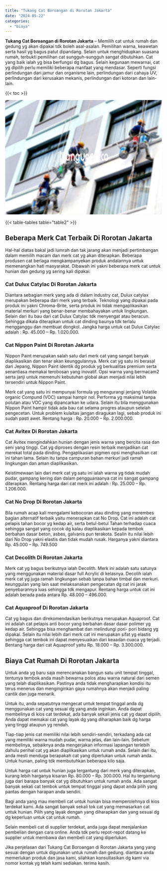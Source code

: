 ```yaml
---
title: "Tukang Cat Boroangan di Rorotan Jakarta"
date: "2024-05-22"
categories: 
  - "biaya"
---
```


**Tukang Cat Boroangan di Rorotan Jakarta** – Memilih cat untuk rumah dan gedung yg akan dipakai tdk boleh asal-asalan. Pemilihan warna, keawetan serta hasil yg bagus patut dipandang. Selain untuk menghidupkan suasana rumah, terbukti pemilihan cat sungguh-sungguh sangat dibutuhkan. Cat yang baik ialah yg bisa berfungsi dg bagus. Selain kegunaan mewarnai, cat yg dipilih perlu memiliki beberapa manfaat yang mendasar. Seperti fungsi perlindungan dari jamur dan organisme lain, perlindungan dari cahaya UV, perlindungan dari kerusakan mekanis, perlindungan dari kotoran dan lain-lain.

{{< toc >}}

![Tukang Cat Boroangan di Rorotan Jakarta](/images/jasa-cat-murah07.png)

{{< table-tables table="table2" >}}

## Beberapa Merk Cat Terbaik Di Rorotan Jakarta

Hal-hal diatas bakal jadi lumrah dan tak jarang akan menjadi pertimbangan dalam memilih macam dan merk cat yg akan diterapkan. Beberapa produsen cat berlaga mengkampanyekan produk andalannya untuk memenangkan hati masyarakat. Dibawah ini yakni beberapa merk cat untuk hunian dan gedung yg sering kali dipakai:

### Cat Dulux Catylac Di Rorotan Jakarta

Diantara sebagian merk yang ada di dalam industry cat, Dulux catylax merupakan beberapa dari merk yang terbaik. Teknologi yang dipakai pada produk ini yakni Chroma-Brite, serta produk ini tidak mengaplikasikan material merkuri yang benar-benar membahayakan untuk lingkungan. Selain dari itu bau dari cat Dulux Catylac tdk menyengat atau beracun. Sehingga dikala diterapkan untuk cat dinding baunya tdk terlalu mengganggu dan membuat dongkol. Jangka harga untuk cat Dulux Catylac adalah : Rp. 45.000 – Rp. 1.020.000.

### Cat Nippon Paint Di Rorotan Jakarta

Nippon Paint merupakan salah satu dari merk cat yang sangat banyak diaplikasikan dan tenar akan keunggulannya. Merk cat yg satu ini berasal dari Jepang, Nippon Paint identik dg produk yg berkualitas premium serta senantiasa memakai terobosan yang inovatif. Opsi warna yang bermacam2 serta janji untuk memenuhi kebutuhan global akan menjadi nilai lebih tersendiri untuk Nippon Paint.

Merk cat yang satu ini mempunyai formula yg mengurangi jenjang Volatile organic Compund (VOC) sampai hampir nol. Performa yg maksimal tanpa polutan atau VOC yang dipancarkan ke udara. Selain itu bila menggunakan Nippon Paint hampir tidak ada bau cat selama progres ataupun setelah pengecetan. Untuk problem kulaitas jangan diragukan lagi, sebab produk ini sudah pasti awet. Rentang harga : Rp. 20.000 – Rp. 2.000.000.

### Cat Avitex Di Rorotan Jakarta

Cat Avitex mengindahkan hunian dengan jenis warna yang bercita rasa dan seni yang tinggi. Cat yg diproses dengan resin terbaik menjadikan cat merekat total pada dinding. Pengaplikasian pigmen opsi menghasilkan cat ini tahan lama. Selain itu tanpa campuran bahan merkuri jadi ramah lingkungan dan aman diaplikasikan.

Keistimewaan lain dari merk cat yg satu ini ialah warna yg tidak mudah pudar, gampang kering dan dalam pengguanaanya cat ini sangat gampang diterapkan. Rentang harga dari cat merk ini adalah : Rp. 25.000 – Rp. 1.206.000.

### Cat No Drop Di Rorotan Jakarta

Bila rumah acap kali mengalami kebocoran atau dinding yang merembes bagian alternatif terbaik yaitu menerapkan cat No Drop. Cat ini adalah cat pelapis tahan bocor yg kedap air, serta betul-betul Tahan terhadap cuaca sehingga sangat yang cocok dg kalau diaplikasikan kepada tembok berbahan dasar beton, asbes, galvanis pun terakota. Sealin itu nilai lebih dari No Drop yakni elastis dan tidak mudah rusak. Harganya yakni diantara Rp. 45.000 – Rp. 749.500

### Cat Decolith Di Rorotan Jakarta

Merk cat yg bagus berikutnya ialah Decolith. Merk ini adalah satu satunya yang menggunakan material dasar full Acrylic di kelasnya. Decolih ialah merk cat yg juga ramah lingkungan sebab tanpa bahan timbal dan merkuri. keunggulan yang lain saat melaksanakan pengecatan dg cat ini jarak penyebarannya luas sehingga tdk mengapur. Rentang harga untuk cat ini adalah berada pada antara Rp. 48.000 – 496.000.

### Cat Aquaproof Di Rorotan Jakarta

Cat yg bagus dan direkomendasikan berikutnya merupakan Aquaproof. Cat ini adalah cat pelapis anti bocor yang berbahan dasar dasar polimer yg kedap air. Sehingga bisa menghambat dan melindungi pori- pori bidang yg dipakai. Selain itu nilai lebih dari merk cat ini merupakan sifat yg elastis sehingga cat tembok ini dapat menyesuaikan dari keaadan cuaca yg terjadi. Bentang harga dari cat Aquaproof yaitu Rp. 18.000 – Rp. 3.300.000.

## Biaya Cat Rumah Di Rorotan Jakarta

Untuk anda yg baru saja merencanakan bangun satu unit tempat tinggal, tentunya tembok anda masih bewarna polos atau warna natural dari semen yang telah diaplikasikan. Pastinya anda tidak mengharapkan kondisi itu terus menerus dan menginginkan gaya rumahnya akan menjadi paling cantik dan juga menarik.

Untuk itu, anda sepatutnya mengecat untuk tempat tinggal anda dg menggunakan cat yang sesuai dg yang anda inginkan. Anda dapat membelinya di kios cat terdekat, ada banyak sekali jenis cat yg dapat dipilih. Anda dapat memakai cat yang layak dg yang diharapkan baik dg harga yang tinggi ataupun yg rendah.

Tiap-tiap jenis cat memiliki nilai lebih sendiri-sendiri, terkadang ada cat yang memiliki warna mudah pudar, warna jelas, dan lain-lain. Sebelum membelinya, sebaiknya anda mengerjakan informasi lapangan terlebih dahulu perihal cat yg akan diaplikasikan untuk rumah anda. Selain dari itu, anda mesti menduga berapakah cat yang diperlukan untuk rumah anda. Untuk hunian, paling tdk membutuhkan beberapa kilo saja.

Untuk harga cat untuk hunian juga tergantung dari merk yang diterapkan, kurang lebih harganya kisaran Rp. 80.000 – Rp. 300.000. Hal itu tergantung juga dari barapa banyak cat yg dibutuhkan untuk rumah anda. Ada sangat banyak sekali cat tembok untuk tempat tinggal yang dapat anda pilih yang pantas dengan harapan anda sendiri.

Bagi anda yang mau membeli cat untuk hunian bisa memperolehnya di kios terdekat kami. Ada sangat banyak sekali tok cat yang memasarkan cat untuk hunian. Pilih yang layak dengan yang diharapkan dan yang sesuai dg dg keperluan untuk cat untuk rumah.

Selain membeli cat di supplier terdekat, anda juga dapat menjalankan pembelian dengan cara online. Anda tdk perlu repot-repot datang ke supplier untuk membawa dan membeli cat yang diperlukan.

Jika penjelasan dari Tukang Cat Boroangan di Rorotan Jakarta yang yang sesuai dengan untuk digunakan untuk rumah dan gedung. diantara anda memerlukan produk dan jasa kami, silahkan konsultasikan dg kami via nomor kontak yg telah kami sediakan. terima kasih.
